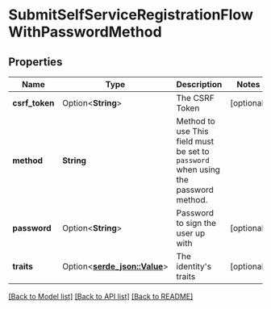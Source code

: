 # SubmitSelfServiceRegistrationFlowWithPasswordMethod

## Properties

Name | Type | Description | Notes
------------ | ------------- | ------------- | -------------
**csrf_token** | Option<**String**> | The CSRF Token | [optional]
**method** | **String** | Method to use  This field must be set to `password` when using the password method. | 
**password** | Option<**String**> | Password to sign the user up with | [optional]
**traits** | Option<[**serde_json::Value**](.md)> | The identity's traits | [optional]

[[Back to Model list]](../README.md#documentation-for-models) [[Back to API list]](../README.md#documentation-for-api-endpoints) [[Back to README]](../README.md)


